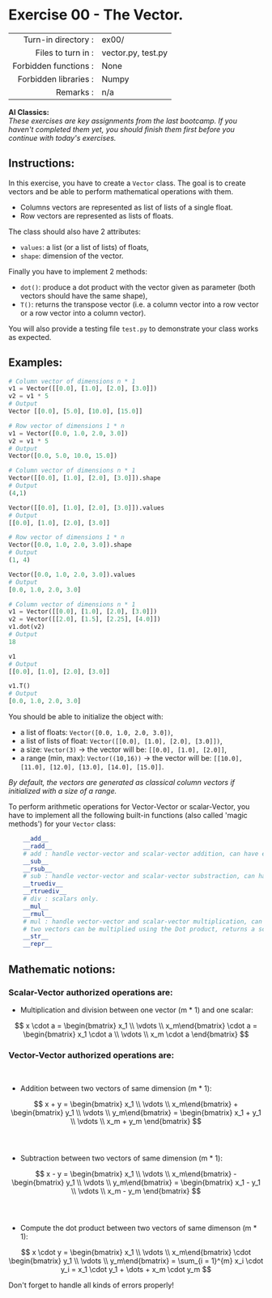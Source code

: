 # Exercise 00 - The Vector.

|                         |                     |
| -----------------------:| ------------------- |
|   Turn-in directory :   |  ex00/              |
|   Files to turn in :    |  vector.py, test.py |
|   Forbidden functions : |  None               |
|   Forbidden libraries : |  Numpy              |
|   Remarks :             |  n/a                |

 **AI Classics:**   
*These exercises are key assignments from the last bootcamp. If you haven't completed them yet, you should finish them first before you continue with today's exercises.*

## Instructions:
In this exercise, you have to create a `Vector` class. The goal is to create vectors and be able to perform mathematical operations with them.
- Columns vectors are represented as list of lists of a single float.
- Row vectors are represented as lists of floats.

The class should also have 2 attributes:  
* `values`: a list (or a list of lists) of floats,
* `shape`: dimension of the vector.

Finally you have to implement 2 methods:
* `dot()`: produce a dot product with the vector given as parameter (both vectors should have the same shape),
* `T()`: returns the transpose vector (i.e. a column vector into a row vector or a row vector into a column vector).

You will also provide a testing file `test.py` to demonstrate your class works as expected.

## Examples:
```py
# Column vector of dimensions n * 1
v1 = Vector([[0.0], [1.0], [2.0], [3.0]])
v2 = v1 * 5
# Output
Vector [[0.0], [5.0], [10.0], [15.0]]

# Row vector of dimensions 1 * n
v1 = Vector([0.0, 1.0, 2.0, 3.0])
v2 = v1 * 5
# Output
Vector([0.0, 5.0, 10.0, 15.0])
```

```py
# Column vector of dimensions n * 1
Vector([[0.0], [1.0], [2.0], [3.0]]).shape
# Output
(4,1)

Vector([[0.0], [1.0], [2.0], [3.0]]).values
# Output
[[0.0], [1.0], [2.0], [3.0]]

# Row vector of dimensions 1 * n
Vector([0.0, 1.0, 2.0, 3.0]).shape
# Output
(1, 4) 

Vector([0.0, 1.0, 2.0, 3.0]).values
# Output
[0.0, 1.0, 2.0, 3.0] 
```

```py
# Column vector of dimensions n * 1
v1 = Vector([[0.0], [1.0], [2.0], [3.0]])
v2 = Vector([[2.0], [1.5], [2.25], [4.0]])
v1.dot(v2)
# Output
18

v1
# Output
[[0.0], [1.0], [2.0], [3.0]]

v1.T()
# Output
[0.0, 1.0, 2.0, 3.0]
```

You should be able to initialize the object with:
* a list of floats: `Vector([0.0, 1.0, 2.0, 3.0])`,
* a list of lists of float: `Vector([[0.0], [1.0], [2.0], [3.0]])`,
* a size: `Vector(3)` -> the vector will be: `[[0.0], [1.0], [2.0]]`,
* a range (min, max): `Vector((10,16))` -> the vector will be: `[[10.0], [11.0], [12.0], [13.0], [14.0], [15.0]]`.

*By default, the vectors are generated as classical column vectors if initialized with a size of a range.*

To perform arithmetic operations for Vector-Vector or scalar-Vector, you have to implement all the following built-in functions (also called 'magic methods') for your `Vector` class:

```py
    __add__
    __radd__
    # add : handle vector-vector and scalar-vector addition, can have errors with vector-vector.
    __sub__
    __rsub__
    # sub : handle vector-vector and scalar-vector substraction, can have errors with vector-vector.
    __truediv__
    __rtruediv__
    # div : scalars only.
    __mul__
    __rmul__
    # mul : handle vector-vector and scalar-vector multiplication, can have errors with vector-vector.
    # two vectors can be multiplied using the Dot product, returns a scalar.
    __str__
    __repr__
```

## Mathematic notions:
### Scalar-Vector authorized operations are:

- Multiplication and division between one vector (m * 1) and one scalar:

$$
x \cdot a = \begin{bmatrix} x_1 \\ \vdots \\ x_m\end{bmatrix} 
\cdot a = 
\begin{bmatrix} x_1 \cdot a \\ \vdots \\ x_m \cdot a \end{bmatrix}
$$  

### Vector-Vector authorized operations are:
​
- Addition between two vectors of same dimension (m * 1):

$$
x + y = 
\begin{bmatrix} x_1 \\ \vdots \\ x_m\end{bmatrix} + 
\begin{bmatrix} y_1 \\ \vdots \\ y_m\end{bmatrix} 
= \begin{bmatrix} x_1 + y_1 \\ \vdots \\ x_m + y_m \end{bmatrix}
$$  
​
- Subtraction between two vectors of same dimension (m * 1):

$$
x - y = 
\begin{bmatrix} x_1 \\ \vdots \\ x_m\end{bmatrix} - 
\begin{bmatrix} y_1 \\ \vdots \\ y_m\end{bmatrix} 
= \begin{bmatrix} x_1 - y_1 \\ \vdots \\ x_m - y_m \end{bmatrix}
$$  
​
- Compute the dot product between two vectors of same dimenson (m * 1):

$$
x \cdot y = \begin{bmatrix} x_1 \\ \vdots \\ x_m\end{bmatrix} 
\cdot 
\begin{bmatrix} y_1 \\ \vdots \\ y_m\end{bmatrix} = 
\sum_{i = 1}^{m} x_i \cdot y_i =  x_1 \cdot y_1 + \dots + x_m \cdot y_m 
$$  

Don't forget to handle all kinds of errors properly!